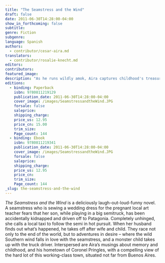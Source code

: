 ```yaml
---
title: "The Seamstress and the Wind"
draft: false
date: 2011-06-30T14:28:00-04:00
show_in_forthcoming: false
subtitle:
genre: Fiction
subgenre:
language: Spanish
authors:
  - contributor/cesar-aira.md
translators:
  - contributor/rosalie-knecht.md
editors:
contributors:
featured_image:
description: "As he runs wildly amok, Aira captures childhood's treasures – the reality of the fable and the delirium of invention – in this hilariously funny book. "
editions:
  - binding: Paperback
    isbn: 9780811219129
    publication_date: 2011-06-30T14:28:00-04:00
    cover_image: /images/SeamstressandtheWind.JPG
    forsale: false
    saleprice:
    shipping_charge:
    price_us: 12.95
    price_cn: 15.00
    trim_size:
    Page_count: 144
  - binding: Ebook
    isbn: 9780811219341
    publication_date: 2011-06-30T14:28:00-04:00
    cover_image: /images/SeamstressandtheWind.JPG
    forsale: false
    saleprice:
    shipping_charge:
    price_us: 12.95
    price_cn:
    trim_size:
    Page_count: 144
_slug: the-seamstress-and-the-wind
---
```


_The Seamstress and the Wind_ is a deliciously laugh-out-loud-funny novel. A seamstress who is sewing a wedding dress for the pregnant local art teacher fears that her son, while playing in a big semitruck, has been accidentally kidnapped and driven off to Patagonia. Completely unhinged, she calls a local taxi to follow the semi in hot pursuit. When her husband finds out what’s happened, he takes off after wife and child. They race not only to the end of the world, but to adventures in desire – where the wild Southern wind falls in love with the seamstress, and a monster child takes up with the truck driver. Interspersed are Aira’s musings about memory and childhood, and his hometown of Coronel Pringles, with a compelling view of the hard lot of this working-class town, situated not far from Buenos Aires.

